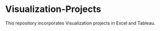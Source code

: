 # Visualization-Projects
This repository incorporates Visualization projects in Excel and Tableau. 

